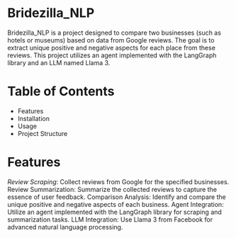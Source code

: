 # Bridezilla_NLP
Bridezilla_NLP is a project designed to compare two businesses (such as hotels or museums) based on data from Google reviews. The goal is to extract unique positive and negative aspects for each place from these reviews. This project utilizes an agent implemented with the LangGraph library and an LLM named Llama 3.

# Table of Contents
* Features
* Installation
* Usage
* Project Structure

# Features
*Review Scraping*: Collect reviews from Google for the specified businesses.
Review Summarization: Summarize the collected reviews to capture the essence of user feedback.
Comparison Analysis: Identify and compare the unique positive and negative aspects of each business.
Agent Integration: Utilize an agent implemented with the LangGraph library for scraping and summarization tasks.
LLM Integration: Use Llama 3 from Facebook for advanced natural language processing.


